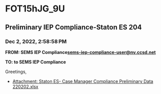 # FOT15hJG_9U
## Preliminary IEP Compliance-Staton ES 204
### Dec 2, 2022, 2:58:58 PM
**FROM: SEMS IEP Compliance<sems-iep-compliance-user@nv.ccsd.net>**

**TO: to SEMS IEP Compliance**


Greetings, 





* [Attachment: Staton ES- Case Manager Compliance Preliminary Data 220202.xlsx](FOT15hJG_9U-attachment-1.xlsx)
